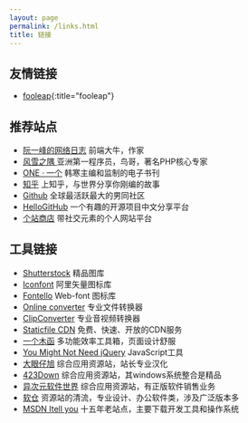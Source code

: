 ```yaml
---
layout: page
permalink: /links.html
title: 链接
---
```


## 友情链接

* [fooleap](https://blog.fooleap.org/){:title="fooleap"}

## 推荐站点

* [阮一峰的网络日志](http://www.ruanyifeng.com/blog) 前端大牛，作家
* [风雪之隅 ](https://www.laruence.com) 亚洲第一程序员，鸟哥，著名PHP核心专家
* [ONE · 一个](https://wufazhuce.com) 韩寒主编和监制的电子书刊
* [知乎](https://www.zhihu.com) 上知乎，与世界分享你刚编的故事
* [Github](https://github.com) 全球最活跃最大的男同社区
* [HelloGitHub](https://hellogithub.com) 一个有趣的开源项目中文分享平台
* [个站商店](https://storeweb.cn) 带社交元素的个人网站平台

## 工具链接

* [Shutterstock](https://www.shutterstock.com) 精品图库
* [Iconfont](http://www.iconfont.cn) 阿里矢量图标库
* [Fontello](http://fontello.com) Web-font 图标库
* [Online converter](http://www.online-convert.com) 专业文件转换器
* [ClipConverter](http://www.clipconverter.cc) 专业音视频转换器
* [Staticfile CDN](http://staticfile.org) 免费、快速、开放的CDN服务
* [一个木函](https://ol.woobx.cn) 多功能效率工具箱，页面设计舒服
* [You Might Not Need jQuery](http://youmightnotneedjquery.com) JavaScript工具
* [大眼仔旭](http://www.dayanzai.me) 综合应用资源站，站长专业汉化
* [423Down](https://www.423down.com) 综合应用资源站，其windows系统整合是精品
* [异次元软件世界](https://www.iplaysoft.com) 综合应用资源站，有正版软件销售业务
* [软仓](https://ruancang.net) 资源站的清流，专业设计、办公软件类，涉及广泛版本多
* [MSDN Itell you](https://msdn.itellyou.cn) 十五年老站点，主要下载开发工具和操作系统


